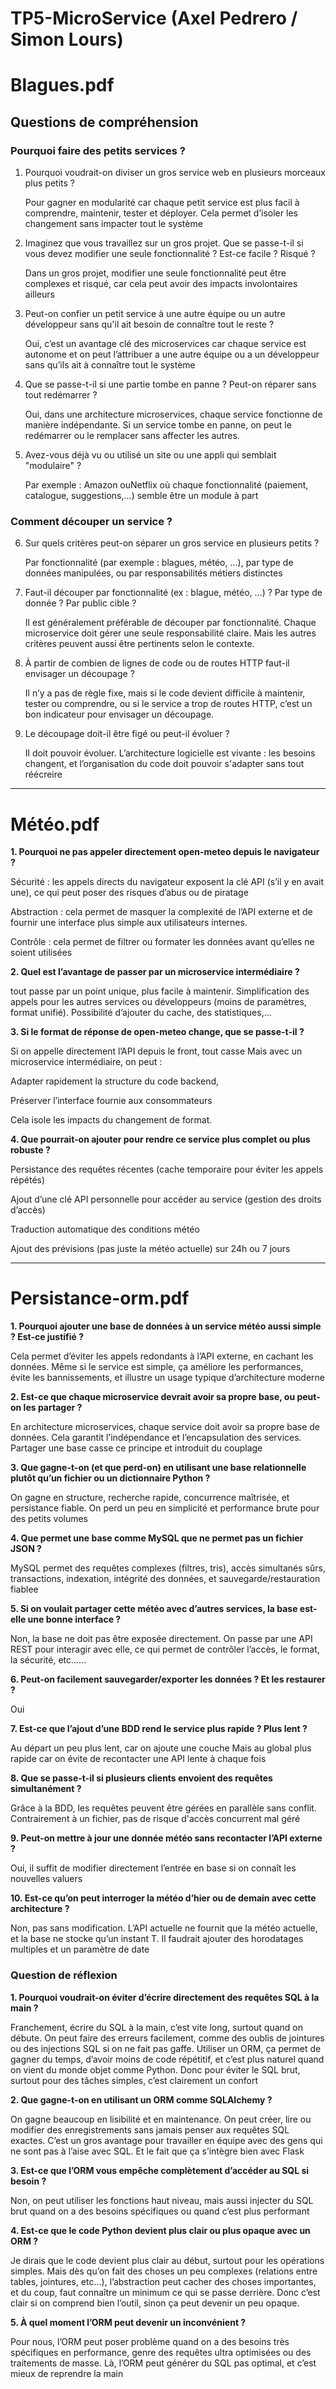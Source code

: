 # TP5-MicroService (Axel Pedrero / Simon Lours)

# Blagues.pdf

## Questions de compréhension

### Pourquoi faire des petits services ?

1. Pourquoi voudrait-on diviser un gros service web en plusieurs morceaux plus petits ?
   
   Pour gagner en modularité car chaque petit service est plus facil à comprendre, maintenir, tester et déployer. Cela permet d’isoler les changement sans impacter tout le système
   
2. Imaginez que vous travaillez sur un gros projet. Que se passe-t-il si vous devez modifier une seule fonctionnalité ? Est-ce facile ? Risqué ?
   
   Dans un gros projet, modifier une seule fonctionnalité peut être complexes et risqué, car cela peut avoir des impacts involontaires ailleurs
   
3. Peut-on confier un petit service à une autre équipe ou un autre développeur sans qu'il ait besoin de connaître tout le reste ?

   Oui, c’est un avantage clé des microservices car chaque service est autonome et on peut l’attribuer a une autre équipe ou a un développeur sans qu’ils ait à connaître tout le système
   
4. Que se passe-t-il si une partie tombe en panne ? Peut-on réparer sans tout redémarrer ?

   Oui, dans une architecture microservices, chaque service fonctionne de manière indépendante. Si un service tombe en panne, on peut le redémarrer ou le remplacer sans affecter les autres.
   
5. Avez-vous déjà vu ou utilisé un site ou une appli qui semblait "modulaire" ?

    Par exemple : Amazon ouNetflix où chaque fonctionnalité (paiement, catalogue, suggestions,...) semble être un module à part


   
### Comment découper un service ?

6. Sur quels critères peut-on séparer un gros service en plusieurs petits ?

   Par fonctionnalité (par exemple : blagues, météo, ...), par type de données manipulées, ou par responsabilités métiers distinctes
   
7. Faut-il découper par fonctionnalité (ex : blague, météo, ...) ? Par type de donnée ? Par public cible ?

   Il est généralement préférable de découper par fonctionnalité. Chaque microservice doit gérer une seule responsabilité claire. Mais les autres critères peuvent aussi être pertinents selon le contexte.
   
8. À partir de combien de lignes de code ou de routes HTTP faut-il envisager un découpage ?

     Il n’y a pas de règle fixe, mais si le code devient difficile à maintenir, tester ou comprendre, ou si le service a trop de routes HTTP, c’est un bon indicateur pour envisager un découpage.
    
9. Le découpage doit-il être figé ou peut-il évoluer ?

    Il doit pouvoir évoluer. L’architecture logicielle est vivante : les besoins changent, et l’organisation du code doit pouvoir s'adapter sans tout réécreire



----------------------------------------------------------------------------------------------------------------------------------------------------------------------------------------------------------------------------------------------------------------------------------------------------------------------------------------------------------------------------------------------------------------------------------------


# Météo.pdf


**1. Pourquoi ne pas appeler directement open-meteo depuis le navigateur ?**

Sécurité : les appels directs du navigateur exposent la clé API (s’il y en avait une), ce qui peut poser des risques d’abus ou de piratage

Abstraction : cela permet de masquer la complexité de l’API externe et de fournir une interface plus simple aux utilisateurs internes.

Contrôle : cela permet de filtrer ou formater les données avant qu’elles ne soient utilisées

**2. Quel est l’avantage de passer par un microservice intermédiaire ?**

tout passe par un point unique, plus facile à maintenir. Simplification des appels pour les autres services ou développeurs (moins de paramètres, format unifié).
Possibilité d’ajouter du cache, des statistiques,...

**3. Si le format de réponse de open-meteo change, que se passe-t-il ?**

Si on appelle directement l’API depuis le front, tout casse 
Mais avec un microservice intermédiaire, on peut :

Adapter rapidement la structure du code backend,

Préserver l’interface fournie aux consommateurs

Cela isole les impacts du changement de format.

**4. Que pourrait-on ajouter pour rendre ce service plus complet ou plus
robuste ?**

Persistance des requêtes récentes (cache temporaire pour éviter les appels répétés)

Ajout d’une clé API personnelle pour accéder au service (gestion des droits d’accès)

Traduction automatique des conditions météo

Ajout des prévisions (pas juste la météo actuelle) sur 24h ou 7 jours


----------------------------------------------------------------------------------------------------------------------------------------------------------------------------------------------------------------------------------------------------------------------------------------------------------------------------------------------------------------------------------------------------------------------------------------

# Persistance-orm.pdf


**1. Pourquoi ajouter une base de données à un service météo aussi simple ? Est-ce justifié ?**

Cela permet d’éviter les appels redondants à l’API externe, en cachant les données. Même si le service est simple, ça améliore les performances, évite les bannissements, et illustre un usage typique d’architecture moderne

**2. Est-ce que chaque microservice devrait avoir sa propre base, ou peut-on les partager ?**

En architecture microservices, chaque service doit avoir sa propre base de données. Cela garantit l’indépendance et l’encapsulation des services. Partager une base casse ce principe et introduit du couplage

**3. Que gagne-t-on (et que perd-on) en utilisant une base relationnelle plutôt qu’un fichier ou un dictionnaire Python ?**

On gagne en structure, recherche rapide, concurrence maîtrisée, et persistance fiable.
On perd un peu en simplicité et performance brute pour des petits volumes

**4. Que permet une base comme MySQL que ne permet pas un fichier JSON ?**

MySQL permet des requêtes complexes (filtres, tris), accès simultanés sûrs, transactions, indexation, intégrité des données, et sauvegarde/restauration fiablee

**5. Si on voulait partager cette météo avec d’autres services, la base est-elle une bonne interface ?**

Non, la base ne doit pas être exposée directement. On passe par une API REST pour interagir avec elle, ce qui permet de contrôler l’accès, le format, la sécurité, etc......

**6. Peut-on facilement sauvegarder/exporter les données ? Et les restaurer ?**

Oui 

**7. Est-ce que l’ajout d’une BDD rend le service plus rapide ? Plus lent ?**

Au départ un peu plus lent, car on ajoute une couche
Mais au global plus rapide car on évite de recontacter une API lente à chaque fois

**8. Que se passe-t-il si plusieurs clients envoient des requêtes simultanément ?**

Grâce à la BDD, les requêtes peuvent être gérées en parallèle sans conflit. Contrairement à un fichier, pas de risque d'accès concurrent mal géré

**9. Peut-on mettre à jour une donnée météo sans recontacter l’API externe ?**

Oui, il suffit de modifier directement l’entrée en base si on connaît les nouvelles valuers

**10. Est-ce qu’on peut interroger la météo d’hier ou de demain avec cette architecture ?**

Non, pas sans modification. L’API actuelle ne fournit que la météo actuelle, et la base ne stocke qu’un instant T. Il faudrait ajouter des horodatages multiples et un paramètre de date


### __Question de réflexion__

**1. Pourquoi voudrait-on éviter d’écrire directement des requêtes SQL à la main ?**

Franchement, écrire du SQL à la main, c’est vite long, surtout quand on débute. On peut faire des erreurs facilement, comme des oublis de jointures ou des injections SQL si on ne fait pas gaffe. Utiliser un ORM, ça permet de gagner du temps, d’avoir moins de code répétitif, et c’est plus naturel quand on vient du monde objet comme Python. Donc pour éviter le SQL brut, surtout pour des tâches simples, c’est clairement un confort

**2. Que gagne-t-on en utilisant un ORM comme SQLAlchemy ?**

On gagne beaucoup en lisibilité et en maintenance. On peut créer, lire ou modifier des enregistrements sans jamais penser aux requêtes SQL exactes. C’est un gros avantage pour travailler en équipe avec des gens qui ne sont pas à l’aise avec SQL. Et le fait que ça s’intègre bien avec Flask

**3. Est-ce que l’ORM vous empêche complètement d’accéder au SQL si besoin ?**

Non, on peut utiliser les fonctions haut niveau, mais aussi injecter du SQL brut quand on a des besoins spécifiques ou quand c’est plus performant

**4. Est-ce que le code Python devient plus clair ou plus opaque avec un ORM ?**

Je dirais que le code devient plus clair au début, surtout pour les opérations simples. Mais dès qu’on fait des choses un peu complexes (relations entre tables, jointures, etc...), l’abstraction peut cacher des choses importantes, et du coup, faut connaître un minimum ce qui se passe derrière. Donc c’est clair si on comprend bien l’outil, sinon ça peut devenir un peu opaque.

**5. À quel moment l’ORM peut devenir un inconvénient ?**

Pour nous, l’ORM peut poser problème quand on a des besoins très spécifiques en performance, genre des requêtes ultra optimisées ou des traitements de masse. Là, l’ORM peut générer du SQL pas optimal, et c’est mieux de reprendre la main
